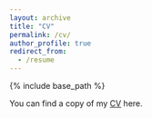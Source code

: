 ```yaml
---
layout: archive
title: "CV"
permalink: /cv/
author_profile: true
redirect_from:
  - /resume
---
```


{% include base_path %}

You can find a copy of my [CV]([https://www.dropbox.com/s/f2ojwupmoy0n3rf/HYWang_CV_en.pdf]) here.

